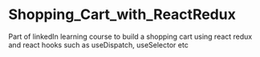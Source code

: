 # Shopping_Cart_with_ReactRedux

Part of linkedIn learning course to build a shopping cart using react redux and react hooks such as useDispatch, useSelector etc
